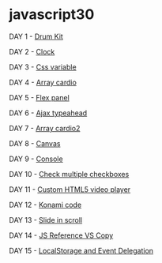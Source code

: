 # javascript30

DAY 1 - [Drum Kit](https://scottxxx666.github.io/javascript30/drum_kit/)

DAY 2 - [Clock](https://scottxxx666.github.io/javascript30/clock/)

DAY 3 - [Css variable](https://scottxxx666.github.io/javascript30/css_variable/)

DAY 4 - [Array cardio](https://github.com/scottxxx666/javascript30/blob/gh-pages/array_cardio/)

DAY 5 - [Flex panel](https://scottxxx666.github.io/javascript30/flex_panel/)

DAY 6 - [Ajax typeahead](https://scottxxx666.github.io/javascript30/ajax_typeahead)

DAY 7 - [Array cardio2](https://scottxxx666.github.io/javascript30/array_cardio2)

DAY 8 - [Canvas](https://scottxxx666.github.io/javascript30/canvas)

DAY 9 - [Console](https://scottxxx666.github.io/javascript30/console)

DAY 10 - [Check multiple checkboxes](https://scottxxx666.github.io/javascript30/checkboxes)

DAY 11 - [Custom HTML5 video player](https://scottxxx666.github.io/javascript30/video)

DAY 12 - [Konami code](https://scottxxx666.github.io/javascript30/konami_code)

DAY 13 - [Slide in scroll](https://scottxxx666.github.io/javascript30/scroll)

DAY 14 - [JS Reference VS Copy](https://scottxxx666.github.io/javascript30/reference)

DAY 15 - [LocalStorage and Event Delegation](https://scottxxx666.github.io/javascript30/local_storage)